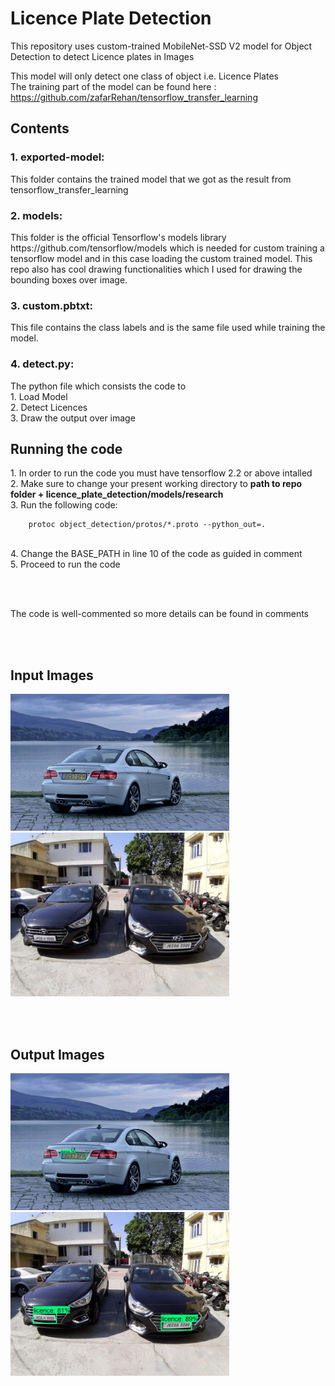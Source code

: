 # Licence Plate Detection

This repository uses custom-trained MobileNet-SSD V2 model for Object Detection to detect Licence plates in Images

This model will only detect one class of object i.e. Licence Plates </br>
The training part of the model can be found here : https://github.com/zafarRehan/tensorflow_transfer_learning

<h2>Contents</h2>

<h3>1. exported-model:</h3> 
This folder contains the trained model that we got as the result from <a src="https://github.com/zafarRehan/tensorflow_transfer_learning">tensorflow_transfer_learning</a>

<h3>2. models:</h3> 
This folder is the official Tensorflow's models library https://github.com/tensorflow/models which is needed for custom training a tensorflow model and in this case loading the custom trained model. This repo also has cool drawing functionalities which I used for drawing the bounding boxes over image.

<h3>3. custom.pbtxt:</h3>         
This file contains the class labels and is the same file used while training the model. 

<h3>4. detect.py:</h3>       
The python file which consists the code to</br>
1. Load Model</br>
2. Detect Licences</br>
3. Draw the output over image 

<h2>Running the code</h2>
1. In order to run the code you must have tensorflow 2.2 or above intalled </br>
2. Make sure to change your present working directory to <b>path to repo folder + licence_plate_detection/models/research</b></br>
3. Run the following code:</br>

        
        protoc object_detection/protos/*.proto --python_out=.
</br>
4. Change the BASE_PATH in line 10 of the code as guided in comment </br>
5. Proceed to run the code

</br></br>

The code is well-commented so more details can be found in comments

</br></br>

<h2>Input Images</h2>
<p>
<img src="/test1.jpg" width=350>  <img src="/test2.jpg" width=350>
</p>

</br></br>

<h2>Output Images</h2>
<p>
<img src="/test1_output.jpg" width=350>  <img src="/test2_output.jpg" width=350>
</p>

